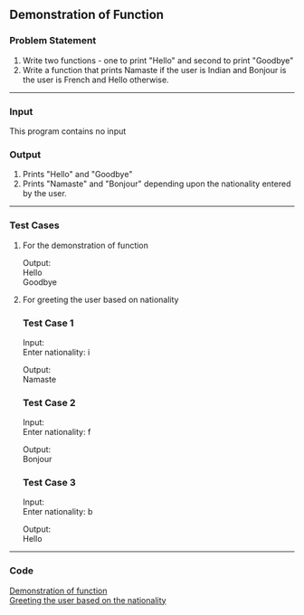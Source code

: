 ## Demonstration of Function

### Problem Statement
1. Write two functions - one to print "Hello" and second to print "Goodbye"
2. Write a function that prints Namaste if the user is Indian and Bonjour is the user is French and Hello otherwise.

---

### Input
This program contains no input

### Output
1. Prints "Hello" and "Goodbye"
2. Prints "Namaste" and "Bonjour" depending upon the nationality entered by the user.

---

### Test Cases

1. For the demonstration of function

    Output: <br>
    Hello <br>
    Goodbye <br>

2. For greeting the user based on nationality

    ### Test Case 1
    Input: <br>
    Enter nationality: i <br>

    Output: <br>
    Namaste <br>

    ### Test Case 2
    Input: <br>
    Enter nationality: f <br>

    Output: <br>
    Bonjour <br>

    ### Test Case 3
    Input: <br>
    Enter nationality: b <br>

    Output: <br>
    Hello

---

### Code

[Demonstration of function](function_demonstration.c) <br>
[Greeting the user based on the nationality](README.md) <br>